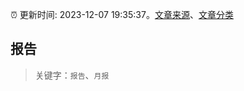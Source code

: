 :alarm_clock: 更新时间: 2023-12-07 19:35:37。[文章来源](/README.md)、[文章分类](/TAGS.md)

## 报告


> 关键字：`报告`、`月报`



